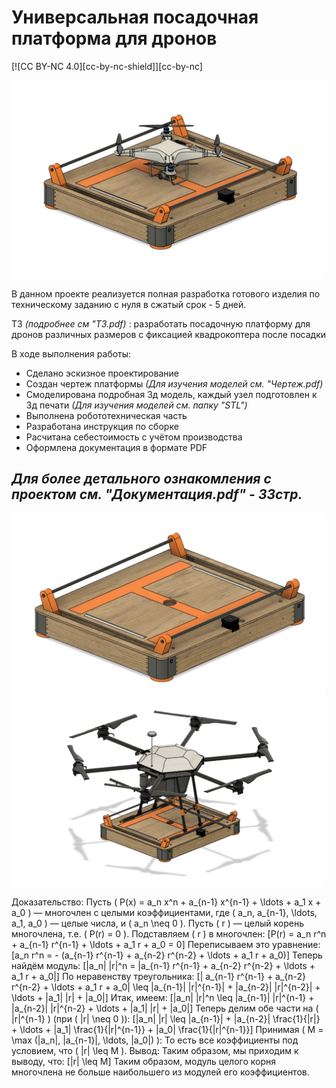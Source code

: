 # Универсальная посадочная платформа для дронов

[![CC BY-NC 4.0][cc-by-nc-shield]][cc-by-nc]

![alt text](https://github.com/YuRa-Aero/Universal-Drone-Landing-Platform/blob/main/STL/photo_2024-03-30_16-30-59.jpg?raw=true)

В данном проекте реализуется полная разработка готового изделия по техническому заданию с нуля в сжатый срок - 5 дней.

ТЗ *(подробнее см "ТЗ.pdf)* : разработать посадочную платформу для дронов различных размеров с фиксацией квадрокоптера после посадки

В ходе выполнения работы:
* Сделано эскизное проектирование
* Создан чертеж платформы *(Для изучения моделей см. "Чертеж.pdf)*
* Смоделирована подробная 3д модель, каждый узел подготовлен к 3д печати *(Для изучения моделей см. папку "STL")*
* Выполнена робототехническая часть
* Разработана инструкция по сборке
* Расчитана себестоимость с учётом производства
* Оформлена документация в формате PDF
## *Для более детального ознакомления с проектом см. "Документация.pdf" - 33стр.*
![alt text](https://github.com/YuRa-Aero/Universal-Drone-Landing-Platform/blob/main/STL/photo_2024-03-30_16-11-57.jpg?raw=true)
![alt text](https://github.com/YuRa-Aero/Universal-Drone-Landing-Platform/blob/main/STL/photo_2024-03-30_16-31-47.jpg?raw=true)

Доказательство:
Пусть \( P(x) = a_n x^n + a_{n-1} x^{n-1} + \ldots + a_1 x + a_0 \) — многочлен с целыми коэффициентами, где \( a_n, a_{n-1}, \ldots, a_1, a_0 \) — целые числа, и \( a_n \neq 0 \). Пусть \( r \) — целый корень многочлена, т.е. \( P(r) = 0 \).
Подставляем \( r \) в многочлен:
\[P(r) = a_n r^n + a_{n-1} r^{n-1} + \ldots + a_1 r + a_0 = 0\]
Переписываем это уравнение:
\[a_n r^n = - (a_{n-1} r^{n-1} + a_{n-2} r^{n-2} + \ldots + a_1 r + a_0)\]
Теперь найдём модуль:
\[|a_n| |r|^n = |a_{n-1} r^{n-1} + a_{n-2} r^{n-2} + \ldots + a_1 r + a_0|\]
По неравенству треугольника:
\[| a_{n-1} r^{n-1} + a_{n-2} r^{n-2} + \ldots + a_1 r + a_0| \leq |a_{n-1}| |r|^{n-1}| + |a_{n-2}| |r|^{n-2}| + \ldots + |a_1| |r| + |a_0|\]
Итак, имеем:
\[|a_n| |r|^n \leq |a_{n-1}| |r|^{n-1} + |a_{n-2}| |r|^{n-2} + \ldots + |a_1| |r| + |a_0|\]
Теперь делим обе части на \( |r|^{n-1} \) (при \( |r| \neq 0 \)):
\[|a_n| |r| \leq |a_{n-1}| + |a_{n-2}| \frac{1}{|r|} + \ldots + |a_1| \frac{1}{|r|^{n-1}} + |a_0| \frac{1}{|r|^{n-1}}\]
Принимая \( M = \max (|a_n|, |a_{n-1}|, \ldots, |a_0|) \):
То есть все коэффициенты под условием, что \( |r| \leq M \).
Вывод:
Таким образом, мы приходим к выводу, что:
\[|r| \leq M\]
Таким образом, модуль целого корня многочлена не больше наибольшего из модулей его коэффициентов.

